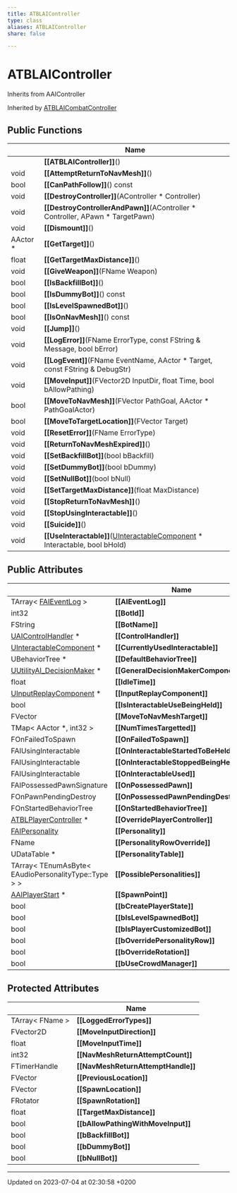 ```yaml
---
title: ATBLAIController
type: class
aliases: ATBLAIController
share: false

---
```


# ATBLAIController





Inherits from AAIController

Inherited by [ATBLAICombatController](/docs/SDK/Source/Classes/classATBLAICombatController.md)

## Public Functions

|                | Name           |
| -------------- | -------------- |
| | **[[ATBLAIController]]**() |
| void | **[[AttemptReturnToNavMesh]]**() |
| bool | **[[CanPathFollow]]**() const |
| void | **[[DestroyController]]**(AController * Controller) |
| void | **[[DestroyControllerAndPawn]]**(AController * Controller, APawn * TargetPawn) |
| void | **[[Dismount]]**() |
| AActor * | **[[GetTarget]]**() |
| float | **[[GetTargetMaxDistance]]**() |
| void | **[[GiveWeapon]]**(FName Weapon) |
| bool | **[[IsBackfillBot]]**() |
| bool | **[[IsDummyBot]]**() const |
| bool | **[[IsLevelSpawnedBot]]**() |
| bool | **[[IsOnNavMesh]]**() const |
| void | **[[Jump]]**() |
| void | **[[LogError]]**(FName ErrorType, const FString & Message, bool bError) |
| void | **[[LogEvent]]**(FName EventName, AActor * Target, const FString & DebugStr) |
| void | **[[MoveInput]]**(FVector2D InputDir, float Time, bool bAllowPathing) |
| bool | **[[MoveToNavMesh]]**(FVector PathGoal, AActor * PathGoalActor) |
| bool | **[[MoveToTargetLocation]]**(FVector Target) |
| void | **[[ResetError]]**(FName ErrorType) |
| void | **[[ReturnToNavMeshExpired]]**() |
| void | **[[SetBackfillBot]]**(bool bBackfill) |
| void | **[[SetDummyBot]]**(bool bDummy) |
| void | **[[SetNullBot]]**(bool bNull) |
| void | **[[SetTargetMaxDistance]]**(float MaxDistance) |
| void | **[[StopReturnToNavMesh]]**() |
| void | **[[StopUsingInteractable]]**() |
| void | **[[Suicide]]**() |
| void | **[[UseInteractable]]**([UInteractableComponent](/docs/SDK/Source/Classes/classUInteractableComponent.md) * Interactable, bool bHold) |

## Public Attributes

|                | Name           |
| -------------- | -------------- |
| TArray< [FAIEventLog](/docs/SDK/Source/Classes/structFAIEventLog.md) > | **[[AIEventLog]]**  |
| int32 | **[[BotId]]**  |
| FString | **[[BotName]]**  |
| [UAIControlHandler](/docs/SDK/Source/Classes/classUAIControlHandler.md) * | **[[ControlHandler]]**  |
| [UInteractableComponent](/docs/SDK/Source/Classes/classUInteractableComponent.md) * | **[[CurrentlyUsedInteractable]]**  |
| UBehaviorTree * | **[[DefaultBehaviorTree]]**  |
| [UUtilityAI_DecisionMaker](/docs/SDK/Source/Classes/classUUtilityAI__DecisionMaker.md) * | **[[GeneralDecisionMakerComponent]]**  |
| float | **[[IdleTime]]**  |
| [UInputReplayComponent](/docs/SDK/Source/Classes/classUInputReplayComponent.md) * | **[[InputReplayComponent]]**  |
| bool | **[[IsInteractableUseBeingHeld]]**  |
| FVector | **[[MoveToNavMeshTarget]]**  |
| TMap< AActor *, int32 > | **[[NumTimesTargetted]]**  |
| FOnFailedToSpawn | **[[OnFailedToSpawn]]**  |
| FAIUsingInteractable | **[[OnInteractableStartedToBeHeld]]**  |
| FAIUsingInteractable | **[[OnInteractableStoppedBeingHeld]]**  |
| FAIUsingInteractable | **[[OnInteractableUsed]]**  |
| FAIPossessedPawnSignature | **[[OnPossessedPawn]]**  |
| FOnPawnPendingDestroy | **[[OnPossessedPawnPendingDestroy]]**  |
| FOnStartedBehaviorTree | **[[OnStartedBehaviorTree]]**  |
| [ATBLPlayerController](/docs/SDK/Source/Classes/classATBLPlayerController.md) * | **[[OverridePlayerController]]**  |
| [FAIPersonality](/docs/SDK/Source/Classes/structFAIPersonality.md) | **[[Personality]]**  |
| FName | **[[PersonalityRowOverride]]**  |
| UDataTable * | **[[PersonalityTable]]**  |
| TArray< TEnumAsByte< EAudioPersonalityType::Type > > | **[[PossiblePersonalities]]**  |
| [AAIPlayerStart](/docs/SDK/Source/Classes/classAAIPlayerStart.md) * | **[[SpawnPoint]]**  |
| bool | **[[bCreatePlayerState]]**  |
| bool | **[[bIsLevelSpawnedBot]]**  |
| bool | **[[bIsPlayerCustomizedBot]]**  |
| bool | **[[bOverridePersonalityRow]]**  |
| bool | **[[bOverrideRotation]]**  |
| bool | **[[bUseCrowdManager]]**  |

## Protected Attributes

|                | Name           |
| -------------- | -------------- |
| TArray< FName > | **[[LoggedErrorTypes]]**  |
| FVector2D | **[[MoveInputDirection]]**  |
| float | **[[MoveInputTime]]**  |
| int32 | **[[NavMeshReturnAttemptCount]]**  |
| FTimerHandle | **[[NavMeshReturnAttemptHandle]]**  |
| FVector | **[[PreviousLocation]]**  |
| FVector | **[[SpawnLocation]]**  |
| FRotator | **[[SpawnRotation]]**  |
| float | **[[TargetMaxDistance]]**  |
| bool | **[[bAllowPathingWithMoveInput]]**  |
| bool | **[[bBackfillBot]]**  |
| bool | **[[bDummyBot]]**  |
| bool | **[[bNullBot]]**  |

-------------------------------

Updated on 2023-07-04 at 02:30:58 +0200